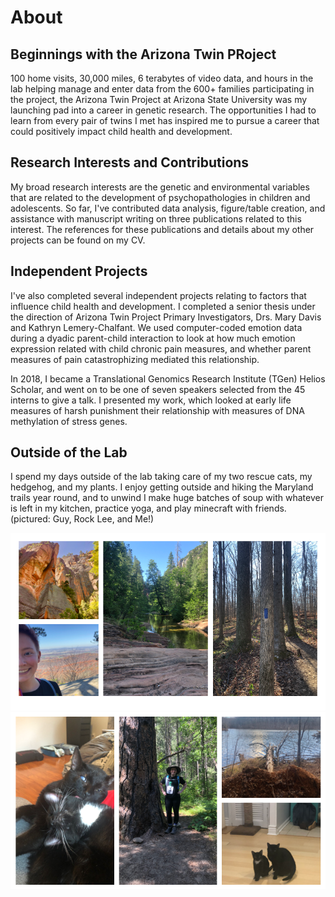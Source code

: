 # About

## Beginnings with the Arizona Twin PRoject

100 home visits, 30,000 miles, 6 terabytes of video data, and hours in the lab helping manage and enter data from the 600+ families participating in the project, the Arizona Twin Project at Arizona State University was my launching pad into a career in genetic research. The opportunities I had to learn from every pair of twins I met has inspired me to pursue a career that could positively impact child health and development.

## Research Interests and Contributions

My broad research interests are the genetic and environmental variables that are related to the development of psychopathologies in children and adolescents. So far, I've contributed data analysis, figure/table creation, and assistance with manuscript writing on three publications related to this interest. The references for these publications and  details about my other projects can be found on my CV.

## Independent Projects

I've also completed several independent projects relating to factors that influence child health and development. I completed a senior thesis under the direction of Arizona Twin Project Primary Investigators, Drs. Mary Davis and Kathryn Lemery-Chalfant. We used computer-coded emotion data during a dyadic parent-child interaction to look at how much emotion expression related with child chronic pain measures, and whether parent measures of pain catastrophizing mediated this relationship. 

In 2018, I became a Translational Genomics Research Institute (TGen) Helios Scholar, and went on to be one of seven speakers selected from the 45 interns to give a talk. I presented my work, which looked at early life measures of harsh punishment their relationship with measures of DNA methylation of stress genes. 

## Outside of the Lab

I spend my days outside of the lab taking care of my two rescue cats, my hedgehog, and my plants. I enjoy getting outside and hiking the Maryland trails year round, and to unwind I make huge batches of soup with whatever is left in my kitchen, practice yoga, and play minecraft with friends. (pictured: Guy, Rock Lee, and Me!)

![img1](set1.png)
![img2](set2.png)
